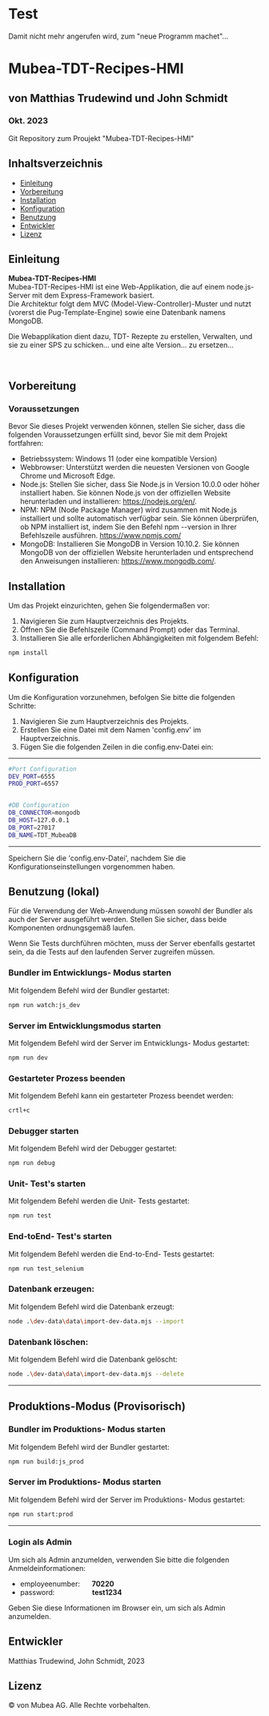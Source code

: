 # Test

Damit nicht mehr angerufen wird, zum "neue Programm machet"...

# Mubea-TDT-Recipes-HMI

## von Matthias Trudewind und John Schmidt

### Okt. 2023

Git Repository zum Proujekt "Mubea-TDT-Recipes-HMI"

## Inhaltsverzeichnis

- [Einleitung](#einleitung)
- [Vorbereitung](#vorbereitung)
- [Installation](#installation)
- [Konfiguration](#konfiguration)
- [Benutzung](#benutzung)
- [Entwickler](#entwickler)
- [Lizenz](#lizenz)

## Einleitung

**Mubea-TDT-Recipes-HMI**  
Mubea-TDT-Recipes-HMI ist eine Web-Applikation, die auf einem node.js-Server mit dem Express-Framework basiert.  
Die Architektur folgt dem MVC (Model-View-Controller)-Muster und nutzt (vorerst die Pug-Template-Engine) sowie eine Datenbank namens MongoDB.

Die Webapplikation dient dazu, TDT- Rezepte zu erstellen, Verwalten, und sie zu einer SPS zu schicken...
und eine alte Version... zu ersetzen...

&nbsp;

## Vorbereitung

### Voraussetzungen

Bevor Sie dieses Projekt verwenden können, stellen Sie sicher, dass die folgenden Voraussetzungen erfüllt sind, bevor Sie mit dem Projekt fortfahren:

- Betriebssystem: Windows 11 (oder eine kompatible Version)
- Webbrowser: Unterstützt werden die neuesten Versionen von Google Chrome und Microsoft Edge.
- Node.js: Stellen Sie sicher, dass Sie Node.js in Version 10.0.0 oder höher installiert haben. Sie können Node.js von der offiziellen Website herunterladen und installieren: https://nodejs.org/en/.
- NPM: NPM (Node Package Manager) wird zusammen mit Node.js installiert und sollte automatisch verfügbar sein. Sie können überprüfen, ob NPM installiert ist, indem Sie den Befehl npm --version in Ihrer Befehlszeile ausführen. https://www.npmjs.com/
- MongoDB: Installieren Sie MongoDB in Version 10.10.2. Sie können MongoDB von der offiziellen Website herunterladen und entsprechend den Anweisungen installieren: https://www.mongodb.com/.

## Installation

Um das Projekt einzurichten, gehen Sie folgendermaßen vor:

1. Navigieren Sie zum Hauptverzeichnis des Projekts.
2. Öffnen Sie die Befehlszeile (Command Prompt) oder das Terminal.
3. Installieren Sie alle erforderlichen Abhängigkeiten mit folgendem Befehl:

```bash
npm install
```

## Konfiguration

Um die Konfiguration vorzunehmen, befolgen Sie bitte die folgenden Schritte:

1. Navigieren Sie zum Hauptverzeichnis des Projekts.
2. Erstellen Sie eine Datei mit dem Namen 'config.env' im Hauptverzeichnis.
3. Fügen Sie die folgenden Zeilen in die config.env-Datei ein:

---

```bash
#Port Configuration
DEV_PORT=6555
PROD_PORT=6557


#DB Configuration
DB_CONNECTOR=mongodb
DB_HOST=127.0.0.1
DB_PORT=27017
DB_NAME=TDT_MubeaDB

```

---

Speichern Sie die 'config.env-Datei', nachdem Sie die Konfigurationseinstellungen vorgenommen haben.

## Benutzung (lokal)

Für die Verwendung der Web-Anwendung müssen sowohl der Bundler als auch der Server ausgeführt werden. Stellen Sie sicher, dass beide Komponenten ordnungsgemäß laufen.

Wenn Sie Tests durchführen möchten, muss der Server ebenfalls gestartet sein, da die Tests auf den laufenden Server zugreifen müssen.

### Bundler im Entwicklungs- Modus starten

Mit folgendem Befehl wird der Bundler gestartet:

```bash
npm run watch:js_dev
```

### Server im Entwicklungsmodus starten

Mit folgendem Befehl wird der Server im Entwicklungs- Modus gestartet:

```bash
npm run dev
```

### Gestarteter Prozess beenden

Mit folgendem Befehl kann ein gestarteter Prozess beendet werden:

```bash
crtl+c
```

### Debugger starten

Mit folgendem Befehl wird der Debugger gestartet:

```bash
npm run debug
```

### Unit- Test's starten

Mit folgendem Befehl werden die Unit- Tests gestartet:

```bash
npm run test
```

### End-toEnd- Test's starten

Mit folgendem Befehl werden die End-to-End- Tests gestartet:

```bash
npm run test_selenium
```

### Datenbank erzeugen:

Mit folgendem Befehl wird die Datenbank erzeugt:

```bash
node .\dev-data\data\import-dev-data.mjs --import
```

### Datenbank löschen:

Mit folgendem Befehl wird die Datenbank gelöscht:

```bash
node .\dev-data\data\import-dev-data.mjs --delete
```

---

## Produktions-Modus (Provisorisch)

### Bundler im Produktions- Modus starten

Mit folgendem Befehl wird der Bundler gestartet:

```bash
npm run build:js_prod
```

### Server im Produktions- Modus starten

Mit folgendem Befehl wird der Server im Produktions- Modus gestartet:

```bash
npm run start:prod
```

---

### Login als Admin

Um sich als Admin anzumelden, verwenden Sie bitte die folgenden Anmeldeinformationen:

- employeenumber:&nbsp;&nbsp;&nbsp;&nbsp;&nbsp;&nbsp;**70220**
- password:&nbsp;&nbsp;&nbsp;&nbsp;&nbsp;&nbsp;&nbsp;&nbsp;&nbsp;&nbsp;&nbsp;&nbsp;&nbsp;&nbsp;&nbsp;&nbsp;&nbsp;&nbsp;&nbsp;**test1234**

Geben Sie diese Informationen im Browser ein, um sich als Admin anzumelden.

## Entwickler

Matthias Trudewind, John Schmidt, 2023

## Lizenz

&copy; von Mubea AG. Alle Rechte vorbehalten.

